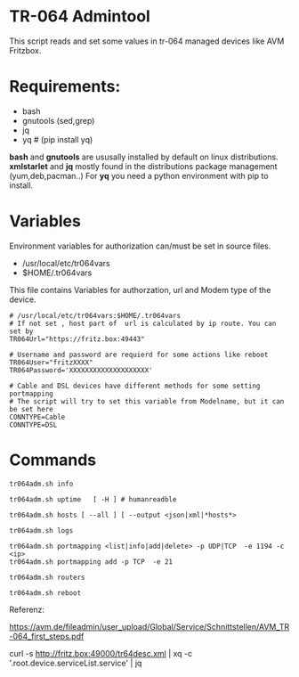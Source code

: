 # TR-064  Admintool

This  script reads and set some values in tr-064 managed devices like AVM Fritzbox.


# Requirements:
 - bash
 - gnutools (sed,grep)
 - jq 
 - yq # (pip install yq)

**bash** and **gnutools** are ususally installed by default on linux distributions.
**xmlstarlet** and **jq** mostly found in the distributions package management (yum,deb,pacman..)
For **yq** you need a python environment with pip to install.

# Variables

Environment variables for authorization can/must be set in source files.

  - /usr/local/etc/tr064vars
  - $HOME/.tr064vars

This file contains Variables for authorzation, url and Modem type of the device.

```
# /usr/local/etc/tr064vars:$HOME/.tr064vars
# If not set , host part of  url is calculated by ip route. You can set by
TR064Url="https://fritz.box:49443"

# Username and password are requierd for some actions like reboot 
TR064User="fritzXXXX"
TR064Password='XXXXXXXXXXXXXXXXXXXX'

# Cable and DSL devices have different methods for some setting portmapping
# The script will try to set this variable from Modelname, but it can be set here
CONNTYPE=Cable
CONNTYPE=DSL
```

# Commands

    tr064adm.sh info

    tr064adm.sh uptime   [ -H ] # humanreadble

    tr064adm.sh hosts [ --all ] [ --output <json|xml|*hosts*>

    tr064adm.sh logs

    tr064adm.sh portmapping <list|info|add|delete> -p UDP|TCP  -e 1194 -c <ip>
    tr064adm.sh portmapping add -p TCP  -e 21

    tr064adm.sh routers

    tr064adm.sh reboot


Referenz:

https://avm.de/fileadmin/user_upload/Global/Service/Schnittstellen/AVM_TR-064_first_steps.pdf

curl -s http://fritz.box:49000/tr64desc.xml | xq -c '.root.device.serviceList.service' | jq
